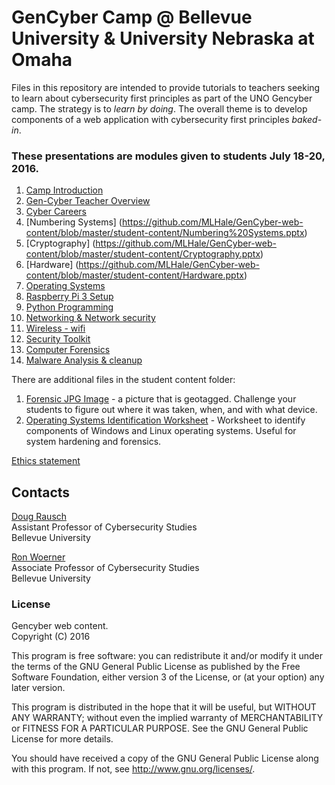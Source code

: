 # GenCyber Camp @ Bellevue University & University Nebraska at Omaha
Files in this repository are intended to provide tutorials to teachers seeking to learn about cybersecurity first principles as part of the UNO Gencyber camp. The strategy is to *learn by doing*. The overall theme is to develop components of a web application with cybersecurity first principles *baked-in*.

### These presentations are modules given to students July 18-20, 2016. 

1. [Camp Introduction](https://github.com/MLHale/GenCyber-web-content/blob/master/student-content/Gen-Cyber%20Intro%20-%202016.pptx)
2. [Gen-Cyber Teacher Overview](https://github.com/MLHale/GenCyber-web-content/blob/master/student-content/Gencyber%20teacher%20overview.pptx)
2. [Cyber Careers](https://github.com/MLHale/GenCyber-web-content/blob/master/student-content/Cyber%20Resume.pptx)
3. [Numbering Systems] (https://github.com/MLHale/GenCyber-web-content/blob/master/student-content/Numbering%20Systems.pptx)
4. [Cryptography] (https://github.com/MLHale/GenCyber-web-content/blob/master/student-content/Cryptography.pptx)
5. [Hardware] (https://github.com/MLHale/GenCyber-web-content/blob/master/student-content/Hardware.pptx)
3. [Operating Systems](https://github.com/MLHale/GenCyber-web-content/blob/master/student-content/Operating%20Systems.pptx)
4. [Raspberry Pi 3 Setup](https://github.com/MLHale/GenCyber-web-content/blob/master/student-content/Raspberry%20Pi%203.pptx)
5. [Python Programming](https://github.com/MLHale/GenCyber-web-content/blob/master/student-content/Python.pptx)
5. [Networking & Network security](https://github.com/MLHale/GenCyber-web-content/blob/master/student-content/Networking.pptx)
6. [Wireless - wifi](https://github.com/MLHale/GenCyber-web-content/blob/master/student-content/Wireless.pptx)
6. [Security Toolkit](https://github.com/MLHale/GenCyber-web-content/blob/master/student-content/Security%20Toolkit.pptx)
7. [Computer Forensics](https://github.com/MLHale/GenCyber-web-content/blob/master/student-content/Forensics.pptx)
8. [Malware Analysis & cleanup](https://github.com/MLHale/GenCyber-web-content/blob/master/student-content/Malware.pptx)

There are additional files in the student content folder: <br />
1. [Forensic JPG Image](https://github.com/MLHale/GenCyber-web-content/blob/master/student-content/Forensics-Geotagged-image.jpg) - a picture that is geotagged. Challenge your students to figure out where it was taken, when, and with what device. <br />
2. [Operating Systems Identification Worksheet](https://github.com/MLHale/GenCyber-web-content/blob/master/student-content/Operating%20System%20ID%20Sheet.docx) - Worksheet to identify components of Windows and Linux operating systems.  Useful for system hardening and forensics. 

[Ethics statement](https://github.com/MLHale/GenCyber-web-content/tree/master/ethics-statement)


## Contacts

[Doug Rausch](http://www.auroracybersecurity.com/leadership/)   
Assistant Professor of Cybersecurity Studies  
Bellevue University    

[Ron Woerner](http://academic2.bellevue.edu/rwoerner/)   
Associate Professor of Cybersecurity Studies  
Bellevue University    

### License  
Gencyber web content.  
Copyright (C) 2016   

This program is free software: you can redistribute it and/or modify
it under the terms of the GNU General Public License as published by
the Free Software Foundation, either version 3 of the License, or
(at your option) any later version.

This program is distributed in the hope that it will be useful,
but WITHOUT ANY WARRANTY; without even the implied warranty of
MERCHANTABILITY or FITNESS FOR A PARTICULAR PURPOSE.  See the
GNU General Public License for more details.

You should have received a copy of the GNU General Public License
along with this program.  If not, see <http://www.gnu.org/licenses/>.

